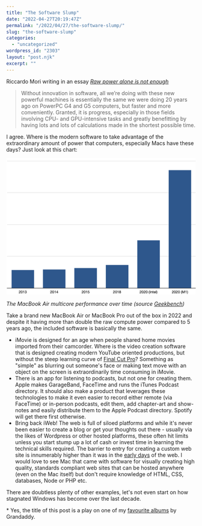 ```yaml
---
title: "The Software Slump"
date: "2022-04-27T20:19:47Z"
permalink: "/2022/04/27/the-software-slump/"
slug: "the-software-slump"
categories:
  - "uncategorized"
wordpress_id: "2303"
layout: "post.njk"
excerpt: ""
---
```


Riccardo Mori writing in an essay _[Raw power alone is not enough](http://morrick.me/archives/9542)_

> Without innovation in software, all we’re doing with these new powerful machines is essentially the same we were doing 20 years ago on PowerPC G4 and G5 computers, but faster and more conveniently. Granted, it is progress, especially in those fields involving CPU- and GPU-intensive tasks and greatly benefitting by having lots and lots of calculations made in the shortest possible time.

I agree. Where is the modern software to take advantage of the extraordinary amount of power that computers, especially Macs have these days? Just look at this chart:

![](/wp-content/uploads/2022/04/m1-performance.png?w=1024)

_The MacBook Air multicore performance over time (source [Geekbench](https://browser.geekbench.com/macs/macbook-air-late-2020))_

Take a brand new MacBook Air or MacBook Pro out of the box in 2022 and despite it having more than double the raw compute power compared to 5 years ago, the included software is basically the same.

*   iMovie is designed for an age when people shared home movies imported from their camcorder. Where is the video creation software that is designed creating modern YouTube oriented productions, but without the steep learning curve of [Final Cut Pro](https://www.gopetition.com/petitions/support-open-letter-to-tim-cook-about-final-cut-pro.html)? Something as "simple" as blurring out someone's face or making text move with an object on the screen is extraordinarily time consuming in iMovie.
*   There is an app for listening to podcasts, but not one for creating them. Apple makes GarageBand, FaceTime and runs the iTunes Podcast directory. It should also make a product that leverages these technologies to make it even easier to record either remote (via FaceTime) or in-person podcasts, edit them, add chapter-art and show-notes and easily distribute them to the Apple Podcast directory. Spotify will get there first otherwise.
*   Bring back iWeb! The web is full of siloed platforms and while it's never been easier to create a blog or get your thoughts out there - usually via the likes of Wordpress or other hosted platforms, these often hit limits unless you start stump up a lot of cash or invest time in learning the technical skills required. The barrier to entry for creating a custom web site is innumerably higher than it was in the [early days](https://www.youtube.com/watch?v=wDEAzwruGnc) of the web. I would love to see Mac that came with software for visually creating high quality, standards compliant web sites that can be hosted anywhere (even on the Mac itself) but don't require knowledge of HTML, CSS, databases, Node or PHP etc.

There are doubtless plenty of other examples, let's not even start on how stagnated Windows has become over the last decade.

\* Yes, the title of this post is a play on one of my [favourite albums](https://en.wikipedia.org/wiki/The_Sophtware_Slump) by Grandaddy.
